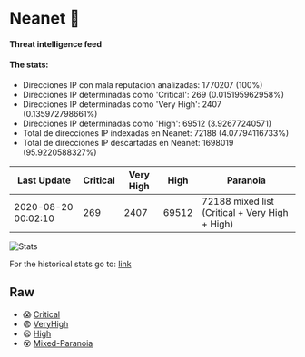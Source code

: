 # Neanet :hocho:
#### Threat intelligence feed
#### The stats:

- Direcciones IP con mala reputacion analizadas: 1770207 (100%)
- Direcciones IP determinadas como 'Critical':  269 (0.015195962958%)
- Direcciones IP determinadas como 'Very High':  2407 (0.135972798661%)
- Direcciones IP determinadas como 'High':  69512 (3.92677240571)
- Total de direcciones IP indexadas en Neanet:  72188 (4.07794116733%)
- Total de direcciones IP descartadas en Neanet:  1698019 (95.9220588327%)

| Last Update | Critical | Very High | High | Paranoia |
| --- | --- | --- | --- | --- |
| 2020-08-20 00:02:10 | 269 | 2407 | 69512 | 72188 mixed list (Critical + Very High + High)|

![Stats](https://docs.google.com/spreadsheets/d/e/2PACX-1vSnaNMIXVabIpDJjufMlzH7poXnshF3mgd8Is1g9ytUEzVsP5my4Trn8f-xkoLLQ38xpL3HtmUexLo6/pubchart?oid=501124687&format=image)

For the historical stats go to: [link](/stats.csv)
## Raw
- :scream: [Critical](https://raw.githubusercontent.com/JavaGarcia/Neanet/master/blacklists/neanet_critical.txt)
- :fearful: [VeryHigh](https://raw.githubusercontent.com/JavaGarcia/Neanet/master/blacklists/neanet_veryHigh.txtt)
- :frowning: [High](https://raw.githubusercontent.com/JavaGarcia/Neanet/master/blacklists/neanet_high.txt)
- :dizzy_face: [Mixed-Paranoia](https://raw.githubusercontent.com/JavaGarcia/Neanet/master/blacklists/neanet_all.txt)


















































































































































































































































































































